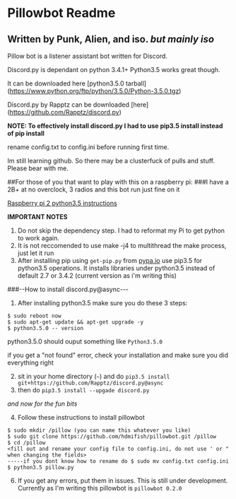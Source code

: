 # Pillowbot Readme
## Written by Punk, Alien, and iso. *but mainly iso* 


Pillow bot is a listener assistant bot written for Discord. 

Discord.py is dependant on python 3.4.1+ Python3.5 works great though. 

It can be downloaded here [python3.5.0 tarball] (https://www.python.org/ftp/python/3.5.0/Python-3.5.0.tgz) 

Discord.py by Rapptz can be downloaded [here] (https://github.com/Rapptz/discord.py)

**NOTE: To effectively install discord.py I had to use pip3.5 install instead of pip install**


rename config.txt to config.ini before running first time. 


Im still learning github. So there may be a clusterfuck of pulls and stuff. Please bear with me. 



##For those of you that want to play with this on a raspberry pi: 
###I have a 2B+ at no overclock, 3 radios and this bot run just fine on it 

[Raspberry pi 2 python3.5 instructions](http://bohdan-danishevsky.blogspot.com/2015/10/building-python-35-on-raspberry-pi-2.html) 

**IMPORTANT NOTES** 
1. Do not skip the dependency step. I had to reformat my Pi to get python to work again. 
2. It is not reccomended to use make -j4 to multithread the make process, just let it run
3. After installing pip using `get-pip.py` from [pypa.io](https://bootstrap.pypa.io/get-pip.py) use pip3.5 for python3.5 operations. It installs libraries under python3.5 instead of default 2.7 or 3.4.2 (current version as i'm writing this) 

###--How to install discord.py@async---

1. After installing python3.5 make sure you do these 3 steps: 
```
$ sudo reboot now
$ sudo apt-get update && apt-get upgrade -y
$ python3.5.0 -- version
```

python3.5.0 should ouput something like `Python3.5.0` 

if you get a "not found" error, check your installation and make sure you did everything right



2. sit in your home directory (`~`) and do `pip3.5 install git+https://github.com/Rapptz/discord.py@async` 
3. then do `pip3.5 install --upgade discord.py`

*and now for the fun bits* 

4. Follow these instructions to install pillowbot 
```
$ sudo mkdir /pillow (you can name this whatever you like) 
$ sudo git clone https://github.com/hdmifish/pillowbot.git /pillow
$ cd /pillow
<fill out and rename your config file to config.ini, do not use ' or " when changing the fields> 
-----if you dont know how to rename do $ sudo mv config.txt config.ini 
$ python3.5 pillow.py 
```

6. If you get any errors, put them in issues. This is still under development. Currently as I'm writing this pillowbot is `pillowbot 0.2.0` 
